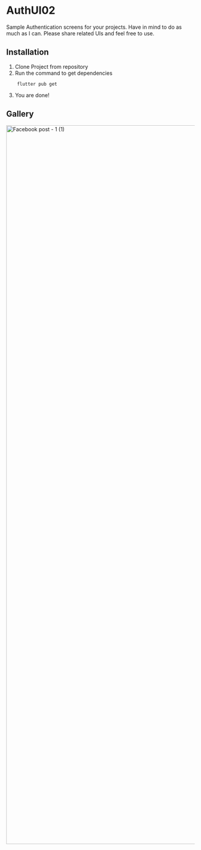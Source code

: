 # AuthUI02

Sample Authentication screens for your projects. Have in mind to do as much as I can. Please share related UIs and feel free to use.

## Installation

1. Clone Project from repository
2. Run the command to get dependencies

```
    flutter pub get
```

3. You are done!

## Gallery

<img width="1920" alt="Facebook post - 1 (1)" src="https://user-images.githubusercontent.com/57493613/161568801-88b76ff1-c9d8-41c6-9bda-9a0d48eb2c18.png">
